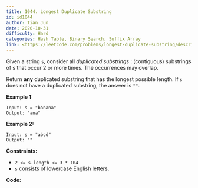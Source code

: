 ```yaml
---
title: 1044. Longest Duplicate Substring
id: id1044
author: Tian Jun
date: 2020-10-31
difficulty: Hard
categories: Hash Table, Binary Search, Suffix Array
link: <https://leetcode.com/problems/longest-duplicate-substring/description/>
---
```


Given a string `s`, consider all _duplicated substrings_ : (contiguous)
substrings of s that occur 2 or more times. The occurrences may overlap.

Return **any** duplicated substring that has the longest possible length. If
`s` does not have a duplicated substring, the answer is `""`.



**Example 1:**
            
	Input: s = "banana"    
	Output: "ana"    

**Example 2:**
            
	Input: s = "abcd"    
	Output: ""    



**Constraints:**

  * `2 <= s.length <= 3 * 104`
  * `s` consists of lowercase English letters.


**Code:**
